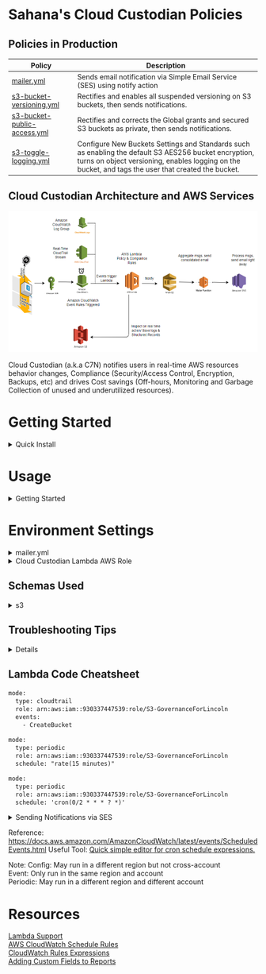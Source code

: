 # Sahana's Cloud Custodian Policies 

## Policies in Production

| Policy | Description |
|--------|-------------|
| [mailer.yml](https://github.com/sahanasj/cloudcustodian-policies/blob/master/mailer.yml)<br> | Sends email notification via Simple Email Service (SES) using notify action |
| [s3-bucket-versioning.yml](https://github.com/sahanasj/cloudcustodian-policies/blob/master/s3-bucket-versioning.yml)<br> | Rectifies and enables all suspended versioning on S3 buckets, then sends notifications.  |
|[s3-bucket-public-access.yml](https://github.com/sahanasj/cloudcustodian-policies/blob/master/s3-bucket-public-access.yml)<br>| Rectifies and corrects the Global grants and secured S3 buckets as private, then sends notifications.  |
| [s3-toggle-logging.yml](https://github.com/sahanasj/cloudcustodian-policies/blob/master/s3-toggle-logging.yml)<br> | Configure New Buckets Settings and Standards such as enabling the default S3 AES256 bucket encryption, turns on object versioning, enables logging on the bucket, and tags the user that created the bucket.  |

## Cloud Custodian Architecture and AWS Services

<!--![alt text](https://github.com/sahanasj/cloudcustodian-policies/blob/master/Custodian-Architecture.PNG)-->
<img src="https://github.com/sahanasj/cloudcustodian-policies/blob/master/Custodian-Architecture.PNG" width="950">

Cloud Custodian (a.k.a C7N) notifies users in real-time AWS resources behavior changes, Compliance (Security/Access Control, Encryption, Backups, etc) and drives Cost savings (Off-hours, Monitoring and Garbage Collection of unused and underutilized resources).

# Getting Started
<details>
<summary>Quick Install</summary>

```
*** Install dependencies (with virtualenv) ***
$ sudo apt-get -y install virtualenv or sudo yum install virtualenv
$ virtualenv custodian_env
$ source custodian_env/bin/activate

*** Install AWS CLI and C7N ***
$ pip install awscli c7n

** Configure AWSCLI **
$ aws configure
(Configure with AWS Credentials and Region)

*** Verify AWSCLI Installation with any CLI command ***
$ aws ec2 describe-regions

*** To Install Cloud Custodian Mailer ***
*** Install repository***
$ git clone https://github.com/capitalone/cloud-custodian
$ cd cloud-custodian/tools/c7n_mailer
$ pip install -r requirements.txt
$ python setup.py develop

*** Verify Installation ***
$ c7n-mailer
$ custodian
```
For more info, check out [Cloud Custodian in GitHub](https://github.com/capitalone/cloud-custodian)
</details>


# Usage
<details>
<summary>Getting Started</summary>

<pre>
Cloud Custodian must be run within a virtual environment.

$ cd ~
$ source custodian_env/bin/activate
$ cd cloudcustodian_scripts  (this is the folder where all the custodian policies reside)

** Execute/run the Cloud Custodian Policies **

# Validate the configuration
$ custodian validate s3-bucket-public-access.yml

# Dryrun the policies 
$ custodian run --dryrun -s check-public-access s3-bucket-public-access.yml
(Note: Make sure If you get a match (e.g. count > 0), then run the below command)

# Run the policy 
$ custodian run -s check-public-access s3-bucket-public-access.yml

** Invoking c7n Mailer **
# Validate the configuration
$ custodian validate s3-bucket-public-access.yml

# Dryrun the policies 
$ custodian run --dryrun -s check-public-access s3-bucket-public-access.yml
(Note: Make sure If you get a match (e.g. count > 0), then run the below command)

# Run the policy to invoke custodian mailer
$ c7n-mailer --config mailer.yml --update-lambda && custodian run -c s3-bucket-public-access.yml -s .

When we run this policy, Check the AWS console for a new Lambda named `cloud-custodian-mailer`. 
The mailer runs every five minutes, so wait a bit and then look for an email in your inbox. (Orelse manually, edit CWE scheduled time less than 5 mins for the quick response)

<img src="https://github.com/sahanasj/cloudcustodian-policies/blob/master/Custodian-mailer-lambda-function.PNG" width="850">

 Cloud Custodian will create a log files in the ~/cloudcustodian_scripts/check-public-access/ subdirectory IF there are any matches. 
</pre>
</details>

# Environment Settings
<details>
<summary>mailer.yml</summary>
<pre>

#Which queue should we listen to for messages
queue_url: https://sqs.us-east-1.amazonaws.com/930337447539/c7n_mailer_for_s3_events

#Standard Lambda Function Config
region: us-east-1
role: arn:aws:iam::930337447539:role/lambda-s3-governance

#Default from address
from_address: sjayaramu@eplus.com
</pre>
</details>

<details>
<summary>Cloud Custodian Lambda AWS Role</summary>
<pre>

Note: Based on your use case, additional permissions may be needed. 
Cloud Custodian will generate a msg if that is the case after invocation.
AWS IAM Role & policies plays an important role to allows Lambda functions to call AWS services. (Make a note of IAM ARN ex: arn:aws:iam::930337447539:role/S3-GovernanceForLincoln)

Trust relationship:
"Service": "lambda.amazonaws.com"

<img src="https://github.com/sahanasj/cloudcustodian-policies/blob/master/IAM-Trust-relationship.PNG" width="550">


Reference: 
| [AWSS3CustomPolicyForLincoln.json](https://github.com/sahanasj/cloudcustodian-policies/blob/master/AWSS3CustomPolicyForLincoln.json)<br> | A policy defines the AWS permissions that you can assign to a user, group, or role.  |
</pre>
</details>

## Schemas Used

<details>
<summary>s3</summary>
<pre>

(custodian_env) [root@localhost custodian_scripts]# custodian schema s3
aws.s3:
  actions: [attach-encrypt, auto-tag-user, configure-lifecycle, delete, delete-bucket-notification,
    delete-global-grants, encrypt-keys, encryption-policy, invoke-lambda, mark-for-op,
    no-op, notify, put-metric, remove-statements, remove-website-hosting, set-bucket-encryption,
    set-inventory, set-statements, tag, toggle-logging, toggle-versioning, unmark]
  filters: [and, bucket-encryption, bucket-notification, cross-account, data-events,
    event, global-grants, has-statement, inventory, is-log-target, marked-for-op,
    metrics, missing-policy-statement, missing-statement, no-encryption-statement,
    not, or, value]
    
[ OR ]

** For S3 Schema Filters **

(custodian_env) [root@localhost custodian_scripts]# custodian schema s3.filters
aws.s3:
  filters: [and, bucket-encryption, bucket-notification, cross-account, data-events,
    event, global-grants, has-statement, inventory, is-log-target, marked-for-op,
    metrics, missing-policy-statement, missing-statement, no-encryption-statement,
    not, or, value]
    
** For S3 Schema actions **

(custodian_env) [root@localhost lfg-custodian]# custodian schema s3.actions
aws.s3:
  actions: [attach-encrypt, auto-tag-user, configure-lifecycle, delete, delete-bucket-notification,
    delete-global-grants, encrypt-keys, encryption-policy, invoke-lambda, mark-for-op,
    no-op, notify, put-metric, remove-statements, remove-website-hosting, set-bucket-encryption,
    set-inventory, set-statements, tag, toggle-logging, toggle-versioning, unmark]

** To undesrtand a particular filter & action: **

(custodian_env) [root@localhost custodian_scripts]# custodian schema s3.filters.global-grants
Help
----

Filters for all S3 buckets that have global-grants

:example:
.. code-block:: yaml

        policies:
          - name: s3-delete-global-grants
            resource: s3
            filters:
              - type: global-grants
            actions:
              - delete-global-grants
Schema
------

{
    "additionalProperties": false,
    "required": [
        "type"
    ],
    "type": "object",
    "properties": {
        "allow_website": {
            "type": "boolean"
        },
        "operator": {
            "enum": [
                "or",
                "and"
            ],
            "type": "string"
        },
        "type": {
            "enum": [
                "global-grants"
            ]
        },
        "permissions": {
            "items": {
                "enum": [
                    "READ",
                    "WRITE",
                    "WRITE_ACP",
                    "READ",
                    "READ_ACP"
                ],
                "type": "string"
            },
            "type": "array"
        }
    }
}

</pre>
</details>

## Troubleshooting Tips

<details>
<pre>

Use 'custodian validate' to find syntax errors
Check 'name' of policy doesn't contain spaces
Check SQS to see if Custodian payload is entering the queue
Check cloud-custodian-mailer lambda CloudWatch rule schedule (5 minute by default)
Check Lambda error logs (this requires CloudWatch logging)
Check role for lambda(s) have adequate permissions
Remember to update the cloud-custodian-mailer lambda when making changes to a policy that uses notifications
Clear the cache if you encounter errors due to stale information (**rm ~/.cache/cloud-custodian.cache**)

</pre>
</details>

## Lambda Code Cheatsheet

```
mode:
  type: cloudtrail
  role: arn:aws:iam::930337447539:role/S3-GovernanceForLincoln
  events:
    - CreateBucket
```

```
mode:
  type: periodic
  role: arn:aws:iam::930337447539:role/S3-GovernanceForLincoln
  schedule: "rate(15 minutes)"
```

```
mode:
  type: periodic
  role: arn:aws:iam::930337447539:role/S3-GovernanceForLincoln
  schedule: 'cron(0/2 * * * ? *)'
```
</details>

<details>
<summary>Sending Notifications via SES</summary>
  
```
actions:
 - type: notify
   template: default.html
   template_format: 'html'
   priority_header: '5'
   subject: "ALERT! - S3 : Invalid Global ACL on Bucket [AWS Account: {{ account }} - Region: {{ region }}]"
   comments: "Violation of S3 policy"
   violation_desc: <Message_Of_Mail_Body>
   action_desc: "Actions Taken: Corrects the ACLs/Policy and Notify User"
   to:
     - <your-email-address-goes-here>
   owner_absent_contact:
     - <your-emails-address-goes-here>
   transport:
     type: sqs
     queue: https://sqs.us-east-1.amazonaws.com/930337447539/c7n_mailer_for_s3_events
```
</details>

Reference: https://docs.aws.amazon.com/AmazonCloudWatch/latest/events/ScheduledEvents.html
Useful Tool: <a href="https://crontab.guru/">Quick simple editor for cron schedule expressions.</a>

Note:
Config:	May run in a different region but not cross-account <br>
Event:	Only run in the same region and account <br>
Periodic:	May run in a different region and different account <br>

# Resources
[Lambda Support](http://capitalone.github.io/cloud-custodian/docs/policy/lambda.html)<br>
[AWS CloudWatch Schedule Rules](https://docs.aws.amazon.com/AmazonCloudWatch/latest/events/ScheduledEvents.html)<br>
[CloudWatch Rules Expressions](https://docs.aws.amazon.com/AmazonCloudWatch/latest/events/ScheduledEvents.html)<br>
[Adding Custom Fields to Reports](http://capitalone.github.io/cloud-custodian/docs/quickstart/advanced.html#adding-custom-fields-to-reports)<br>




